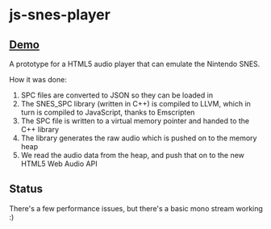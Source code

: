 js-snes-player
==============

[Demo](http://MrRio.github.com/js-snes-player/)
----

A prototype for a HTML5 audio player that can emulate the Nintendo SNES. 

How it was done:

1. SPC files are converted to JSON so they can be loaded in
2. The SNES_SPC library (written in C++) is compiled to LLVM, which in turn is compiled to JavaScript, thanks to Emscripten
3. The SPC file is written to a virtual memory pointer and handed to the C++ library
4. The library generates the raw audio which is pushed on to the memory heap
5. We read the audio data from the heap, and push that on to the new HTML5 Web Audio API

Status
------

There's a few performance issues, but there's a basic mono stream working :)

